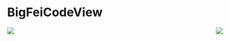 # BigFeiCodeView
<img align="left" src="https://github-readme-stats.vercel.app/api?username=BigBigFeiFei&show_icons=true&theme=blue-green" />
<img align="right" src="https://github-readme-stats.vercel.app/api/top-langs/?username=BigBigFeiFei&hide=HTML,CSS" />
